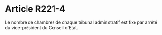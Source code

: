 # Article R221-4

Le nombre de chambres de chaque tribunal administratif est fixé par arrêté du vice-président du Conseil d'Etat.
